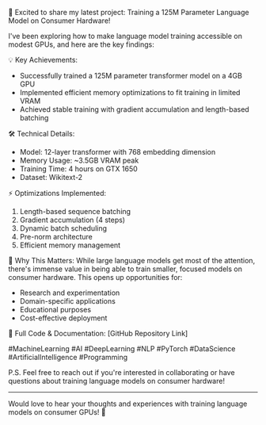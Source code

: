 🚀 Excited to share my latest project: Training a 125M Parameter Language Model on Consumer Hardware! 

I've been exploring how to make language model training accessible on modest GPUs, and here are the key findings:

💡 Key Achievements:
- Successfully trained a 125M parameter transformer model on a 4GB GPU
- Implemented efficient memory optimizations to fit training in limited VRAM
- Achieved stable training with gradient accumulation and length-based batching

🛠️ Technical Details:
- Model: 12-layer transformer with 768 embedding dimension
- Memory Usage: ~3.5GB VRAM peak
- Training Time: 4 hours on GTX 1650
- Dataset: Wikitext-2

⚡ Optimizations Implemented:
1. Length-based sequence batching
2. Gradient accumulation (4 steps)
3. Dynamic batch scheduling
4. Pre-norm architecture
5. Efficient memory management

🎯 Why This Matters:
While large language models get most of the attention, there's immense value in being able to train smaller, focused models on consumer hardware. This opens up opportunities for:
- Research and experimentation
- Domain-specific applications
- Educational purposes
- Cost-effective deployment

🔗 Full Code & Documentation:
[GitHub Repository Link]

#MachineLearning #AI #DeepLearning #NLP #PyTorch #DataScience #ArtificialIntelligence #Programming

P.S. Feel free to reach out if you're interested in collaborating or have questions about training language models on consumer hardware!

---
Would love to hear your thoughts and experiences with training language models on consumer GPUs! 🤔 